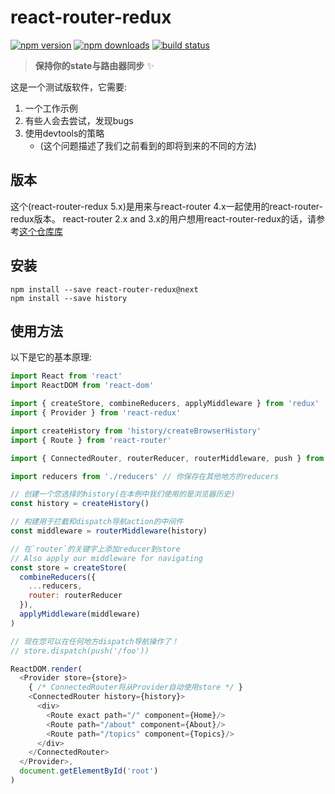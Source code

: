 # react-router-redux

[![npm version](https://img.shields.io/npm/v/react-router-redux/next.svg?style=flat-square)](https://www.npmjs.com/package/react-router-redux)  [![npm downloads](https://img.shields.io/npm/dm/react-router-redux.svg?style=flat-square)](https://www.npmjs.com/package/react-router-redux) [![build status](https://img.shields.io/travis/reactjs/react-router-redux/master.svg?style=flat-square)](https://travis-ci.org/reactjs/react-router-redux)

> **保持你的state与路由器同步** :sparkles:

这是一个测试版软件，它需要:

1. 一个工作示例
2. 有些人会去尝试，发现bugs
3. 使用devtools的策略
   - (这个问题描述了我们之前看到的即将到来的不同的方法)
   
## 版本


这个(react-router-redux 5.x)是用来与react-router 4.x一起使用的react-router-redux版本。
react-router 2.x and 3.x的用户想用react-router-redux的话，请参考[这个仓库库](https://github.com/reactjs/react-router-redux)

## 安装

```
npm install --save react-router-redux@next
npm install --save history
```

## 使用方法

以下是它的基本原理:

```js
import React from 'react'
import ReactDOM from 'react-dom'

import { createStore, combineReducers, applyMiddleware } from 'redux'
import { Provider } from 'react-redux'

import createHistory from 'history/createBrowserHistory'
import { Route } from 'react-router'

import { ConnectedRouter, routerReducer, routerMiddleware, push } from 'react-router-redux'

import reducers from './reducers' // 你保存在其他地方的reducers

// 创建一个您选择的history(在本例中我们使用的是浏览器历史)
const history = createHistory()

// 构建用于拦截和dispatch导航action的中间件
const middleware = routerMiddleware(history)

// 在`router`的关键字上添加reducer到store
// Also apply our middleware for navigating
const store = createStore(
  combineReducers({
    ...reducers,
    router: routerReducer
  }),
  applyMiddleware(middleware)
)

// 现在您可以在任何地方dispatch导航操作了！
// store.dispatch(push('/foo'))

ReactDOM.render(
  <Provider store={store}>
    { /* ConnectedRouter将从Provider自动使用store */ }
    <ConnectedRouter history={history}>
      <div>
        <Route exact path="/" component={Home}/>
        <Route path="/about" component={About}/>
        <Route path="/topics" component={Topics}/>
      </div>
    </ConnectedRouter>
  </Provider>,
  document.getElementById('root')
)
```

